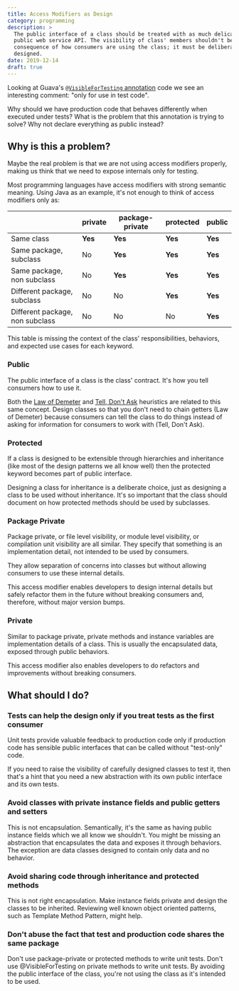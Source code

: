 ```yaml
---
title: Access Modifiers as Design
category: programming
description: >
  The public interface of a class should be treated with as much delicacy as a
  public web service API. The visibility of class' members shouldn't be a
  consequence of how consumers are using the class; it must be deliberately
  designed.
date: 2019-12-14
draft: true
---
```


Looking at Guava's [`@VisibleForTesting`
annotation](https://github.com/google/guava/blob/master/guava/src/com/google/common/annotations/VisibleForTesting.java#L18-L19)
code we see an interesting comment: "only for use in test code".

Why should we have production code that behaves differently when executed under
tests? What is the problem that this annotation is trying to solve? Why not
declare everything as public instead?

## Why is this a problem?

Maybe the real problem is that we are not using access modifiers properly,
making us think that we need to expose internals only for testing.

Most programming languages have access modifiers with strong semantic meaning.
Using Java as an example, it's not enough to think of access modifiers only as:

|                                 | private | package-private | protected | public  |
| ---                             | ---     | ---             | ---       | ---     |
| Same class                      | **Yes** | **Yes**         | **Yes**   | **Yes** |
| Same package, subclass          | No      | **Yes**         | **Yes**   | **Yes** |
| Same package, non subclass      | No      | **Yes**         | **Yes**   | **Yes** |
| Different package, subclass     | No      | No              | **Yes**   | **Yes** |
| Different package, non subclass | No      | No              | No        | **Yes** |

This table is missing the context of the class' responsibilities, behaviors, and
expected use cases for each keyword.

### Public

The public interface of a class is the class' contract. It's how you tell
consumers how to use it.

Both the [Law of Demeter](https://en.wikipedia.org/wiki/Law_of_Demeter) and
[Tell, Don't Ask](https://www.martinfowler.com/bliki/TellDontAsk.html)
heuristics are related to this same concept. Design classes so that you don't
need to chain getters (Law of Demeter) because consumers can tell the class to
do things instead of asking for information for consumers to work with (Tell,
Don't Ask).

### Protected

If a class is designed to be extensible through hierarchies and inheritance
(like most of the design patterns we all know well) then the protected keyword
becomes part of public interface.

Designing a class for inheritance is a deliberate choice, just as designing a
class to be used without inheritance. It's so important that the class should
document on how protected methods should be used by subclasses.

### Package Private

Package private, or file level visibility, or module level visibility, or
compilation unit visibility are all similar. They specify that something is an
implementation detail, not intended to be used by consumers.

They allow separation of concerns into classes but without allowing consumers to
use these internal details.

This access modifier enables developers to design internal details but safely
refactor them in the future without breaking consumers and, therefore, without
major version bumps.

### Private

Similar to package private, private methods and instance variables are
implementation details of a class. This is usually the encapsulated data,
exposed through public behaviors.

This access modifier also enables developers to do refactors and improvements
without breaking consumers.

## What should I do?

### Tests can help the design only if you treat tests as the first consumer

Unit tests provide valuable feedback to production code only if production code
has sensible public interfaces that can be called without "test-only" code.

If you need to raise the visibility of carefully designed classes to test it,
then that's a hint that you need a new abstraction with its own public interface
and its own tests.

### Avoid classes with private instance fields and public getters and setters

This is not encapsulation. Semantically, it's the same as having public instance
fields which we all know we shouldn't. You might be missing an abstraction that
encapsulates the data and exposes it through behaviors. The exception are data
classes designed to contain only data and no behavior.

### Avoid sharing code through inheritance and protected methods

This is not right encapsulation. Make instance fields private and design the
classes to be inherited. Reviewing well known object oriented patterns, such as
Template Method Pattern, might help.

### Don't abuse the fact that test and production code shares the same package

Don't use package-private or protected methods to write unit tests. Don't use
@VisibleForTesting on private methods to write unit tests. By avoiding the
public interface of the class, you're not using the class as it's intended to be
used.
